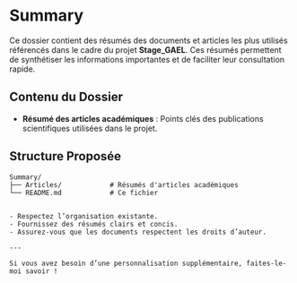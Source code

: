 # Summary

Ce dossier contient des résumés des documents et articles les plus utilisés référencés dans le cadre du projet **Stage_GAEL**. Ces résumés permettent de synthétiser les informations importantes et de faciliter leur consultation rapide.

## Contenu du Dossier

- **Résumé des articles académiques** : Points clés des publications scientifiques utilisées dans le projet.

## Structure Proposée

```plaintext
Summary/
├── Articles/            # Résumés d'articles académiques
└── README.md            # Ce fichier


- Respectez l’organisation existante.
- Fournissez des résumés clairs et concis.
- Assurez-vous que les documents respectent les droits d’auteur.

---

Si vous avez besoin d’une personnalisation supplémentaire, faites-le-moi savoir !
